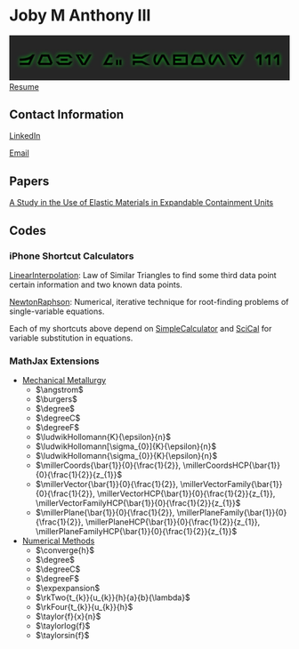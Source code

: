 <script type='text/javascript'
	src='https://cdnjs.cloudflare.com/ajax/libs/mathjax/2.7.0/MathJax.js?config=TeX-AMS_CHTML'>
</script>
<script type='text/x-mathjax-config'>
	MathJax.Ajax.config.path['Extra'] = 'https://jmanthony3.github.io/Codes/MathJax/extensions/TeX',
	MathJax.Hub.Config({
		TeX: {
			equationNumbers: {
				autoNumber: 'AMS',
			},
			extensions: [
				'[Extra]/MechanicalMetallurgy.js',
				'[Extra]/NumericalMethods.js',
			],
		},
		tex2jax: {
			inlineMath: [['$', '$'], ['\\(', '\\)']],
			blockMath: [['$$', '$$'], ['\\[', '\\]']],
		},
	});
</script>
# Joby M Anthony III
![](./Images/Joby_M_Anthony_III-Aurabesh.jpg)
[Resume](Documents/Joby_M_Anthony_III.pdf)
## Contact Information
[LinkedIn](https://www.linkedin.com/in/joby-m-anthony-iii)

[Email](mailto:jmanthony1@liberty.edu)
## Papers
[A Study in the Use of Elastic Materials in Expandable Containment Units](https://digitalcommons.liberty.edu/montview/vol3/iss1/1)

## Codes
### iPhone Shortcut Calculators
[LinearInterpolation](https://www.icloud.com/shortcuts/cb347f070cca4c57b34cc04d12459312): Law of Similar Triangles to find some third data point certain information and two known data points.

[NewtonRaphson](https://www.icloud.com/shortcuts/438fc8e2e2ae4c37b3e2164491243ebb): Numerical, iterative technique for root-finding problems of single-variable equations.


Each of my shortcuts above depend on [SimpleCalculator](https://www.icloud.com/shortcuts/4009902408694f098318e814cf797826) and [SciCal](https://www.icloud.com/shortcuts/a0cf04611dc74faea74a700687af3ecd) for variable substitution in equations.

### MathJax Extensions
- [Mechanical Metallurgy](./Codes/MathJax/extensions/TeX/MechanicalMetallurgy.js)
  - $\angstrom$
  - $\burgers$
  - $\degree$
  - $\degreeC$
  - $\degreeF$
  - $\ludwikHollomann{K}{\epsilon}{n}$
  - $\ludwikHollomann[\sigma_{0}]{K}{\epsilon}{n}$
  - $\ludwikHollomann{\sigma_{0}}{K}{\epsilon}{n}$
  - $\millerCoords{\bar{1}}{0}{\frac{1}{2}}, \millerCoordsHCP{\bar{1}}{0}{\frac{1}{2}}{z_{1}}$
  - $\millerVector{\bar{1}}{0}{\frac{1}{2}}, \millerVectorFamily{\bar{1}}{0}{\frac{1}{2}}, \millerVectorHCP{\bar{1}}{0}{\frac{1}{2}}{z_{1}}, \millerVectorFamilyHCP{\bar{1}}{0}{\frac{1}{2}}{z_{1}}$
  - $\millerPlane{\bar{1}}{0}{\frac{1}{2}}, \millerPlaneFamily{\bar{1}}{0}{\frac{1}{2}}, \millerPlaneHCP{\bar{1}}{0}{\frac{1}{2}}{z_{1}}, \millerPlaneFamilyHCP{\bar{1}}{0}{\frac{1}{2}}{z_{1}}$
- [Numerical Methods](./Codes/MathJax/extensions/TeX/NumericalMethods.js)
  - $\converge{h}$
  - $\degree$
  - $\degreeC$
  - $\degreeF$
  - $\expexpansion$
  - $\rkTwo{t_{k}}{u_{k}}{h}{a}{b}{\lambda}$
  - $\rkFour{t_{k}}{u_{k}}{h}$
  - $\taylor{f}{x}{n}$
  - $\taylorlog{f}$
  - $\taylorsin{f}$